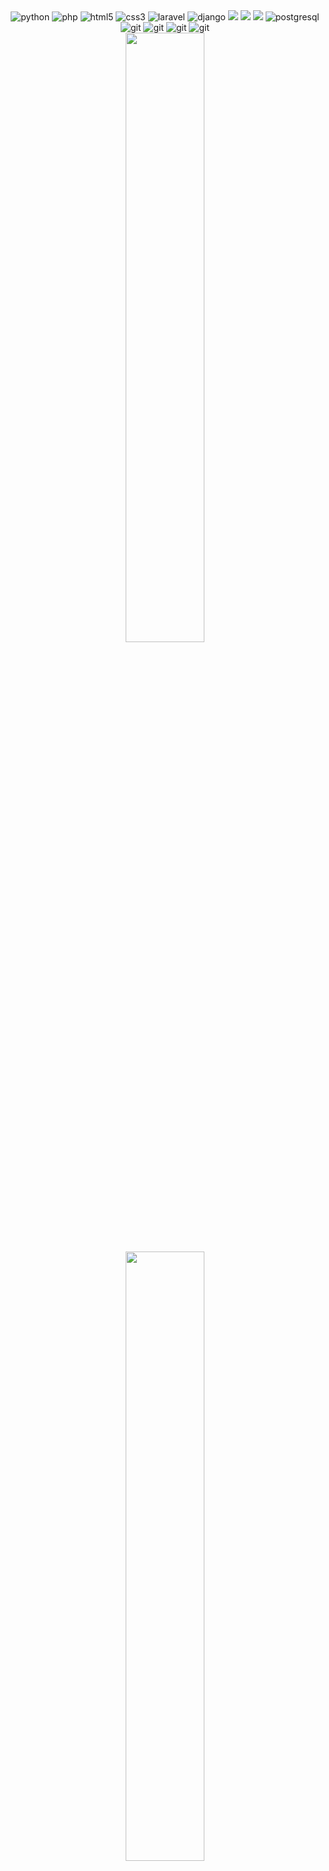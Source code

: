 <div align="center" style="display: inline_block">
    <img src="https://img.shields.io/badge/Python-3776AB?style=for-the-badge&logo=python&logoColor=white" alt="python" />
    <img src="https://img.shields.io/badge/php-%23777BB4.svg?style=for-the-badge&logo=php&logoColor=white" alt="php" />
    <img src="https://img.shields.io/badge/HTML5-E34F26?style=for-the-badge&logo=html5&logoColor=white" alt="html5" />
    <img src="https://img.shields.io/badge/CSS3-1572B6?style=for-the-badge&logo=css3&logoColor=white" alt="css3" />
    <img src="https://img.shields.io/badge/laravel-%23FF2D20.svg?style=for-the-badge&logo=laravel&logoColor=white" alt="laravel" />
    <img src="https://img.shields.io/badge/Django-092E20?style=for-the-badge&logo=django&logoColor=green" alt="django" />
    <img src="https://img.shields.io/badge/jupyter-%23FA0F00.svg?style=for-the-badge&logo=jupyter&logoColor=white alt="jupyter" />
    <img src="https://img.shields.io/badge/Visual%20Studio%20Code-0078d7.svg?style=for-the-badge&logo=visual-studio-code&logoColor=white alt="vscode" />
    <img src="https://img.shields.io/badge/Oracle-F80000?style=for-the-badge&logo=oracle&logoColor=white alt="oracle" />
    <img src="https://img.shields.io/badge/PostgreSQL-316192?style=for-the-badge&logo=postgresql&logoColor=white" alt="postgresql" />
    <img src="https://img.shields.io/badge/GIT-E44C30?style=for-the-badge&logo=git&logoColor=white" alt="git" />
    <img src="https://img.shields.io/badge/pandas-%23150458.svg?style=for-the-badge&logo=pandas&logoColor=white" alt="git" />
    <img src="https://img.shields.io/badge/numpy-%23013243.svg?style=for-the-badge&logo=numpy&logoColor=white" alt="git" />
    <img src="https://img.shields.io/badge/Matplotlib-%23ffffff.svg?style=for-the-badge&logo=Matplotlib&logoColor=black" alt="git" />
</div>

<div align="center">
    <img width="50%" src="https://github-readme-stats.vercel.app/api/top-langs/?username=tiagofrbarbosa&layout=compact&hide=jupyter%20notebook" />
</div>

<div align="center">
    <img width="50%" src="https://github-readme-streak-stats.herokuapp.com/?user=tiagofrbarbosa&hide_border=true" />
</div>
